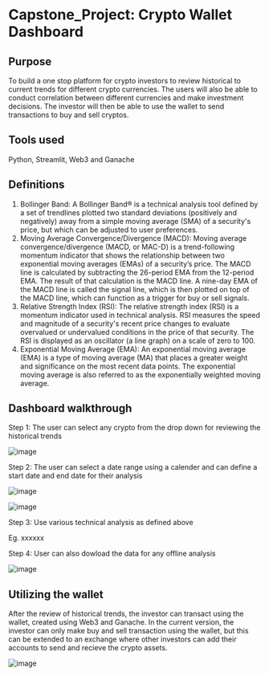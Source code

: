 # Capstone_Project: Crypto Wallet Dashboard

## Purpose
To build a one stop platform for crypto investors to review historical to current trends for different crypto currencies. The users will also be able to conduct correlation between different currencies and make investment decisions. The investor will then be able to use the wallet to send transactions to buy and sell cryptos.

## Tools used
Python, Streamlit, Web3 and Ganache

## Definitions
1. Bollinger Band: A Bollinger Band® is a technical analysis tool defined by a set of trendlines plotted two standard deviations (positively and negatively) away from a  simple moving average (SMA) of a security's price, but which can be adjusted to user preferences.
2. Moving Average Convergence/Divergence (MACD): Moving average convergence/divergence (MACD, or MAC-D) is a trend-following momentum indicator that shows the relationship between two exponential moving averages (EMAs) of a security’s price. The MACD line is calculated by subtracting the 26-period EMA from the 12-period EMA.
The result of that calculation is the MACD line. A nine-day EMA of the MACD line is called the signal line, which is then plotted on top of the MACD line, which can function as a trigger for buy or sell signals.
3. Relative Strength Index (RSI): The relative strength index (RSI) is a momentum indicator used in technical analysis. RSI measures the speed and magnitude of a security's recent price changes to evaluate overvalued or undervalued conditions in the price of that security. The RSI is displayed as an oscillator (a line graph) on a scale of zero to 100.
4. Exponential Moving Average (EMA): An exponential moving average (EMA) is a type of moving average (MA) that places a greater weight and significance on the most recent data points. The exponential moving average is also referred to as the exponentially weighted moving average.

## Dashboard walkthrough

Step 1: The user can select any crypto from the drop down for reviewing the historical trends

![image](https://user-images.githubusercontent.com/107230399/207997162-4d3a8951-a09b-4720-b94f-0fa630d90b98.png)

Step 2: The user can select a date range using a calender and can define a start date and end date for their analysis

![image](https://user-images.githubusercontent.com/107230399/207998637-51081910-b3c2-44f4-b0b7-01174c53d246.png)

![image](https://user-images.githubusercontent.com/107230399/207998695-8053c8ee-0bdb-40a9-a8d2-00c299417770.png)


Step 3: Use various technical analysis as defined above

Eg. xxxxxx

Step 4: User can also dowload the data for any offline analysis

![image](https://user-images.githubusercontent.com/107230399/208001930-5f017c00-ddea-434a-87e3-4f11dd82c46f.png)


## Utilizing the wallet

After the review of historical trends, the investor can transact using the wallet, created using Web3 and Ganache. In the current version, the investor can only make buy and sell transaction using the wallet, but this can be extended to an exchange where other investors can add their accounts to send and recieve the crypto assets.

![image](https://user-images.githubusercontent.com/107230399/208211117-a7d72dd6-3426-437e-a8c8-1f08a3056d3a.png)

